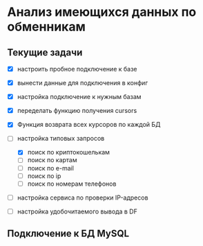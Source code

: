 # Анализ имеющихся данных по обменникам

## Текущие задачи
 - [x] настроить пробное подключение к базе
 - [x] вынести данные для подключения в конфиг
 - [x] настройка подключение к нужным базам
 - [x] переделать функцию получения cursors
 - [x] Функция возврата всех курсоров по каждой БД
 - [ ] настройка типовых запросов
   - [x] поиск по криптокошелькам
    - [ ] поиск по картам
    - [ ] поиск по e-mail
    - [ ] поиск по ip
    - [ ] поиск по номерам телефонов
 - [ ] настройка сервиса по проверки IP-адресов
 - [ ] настройка удобочитаемого вывода в DF



## Подключение к БД MySQL






